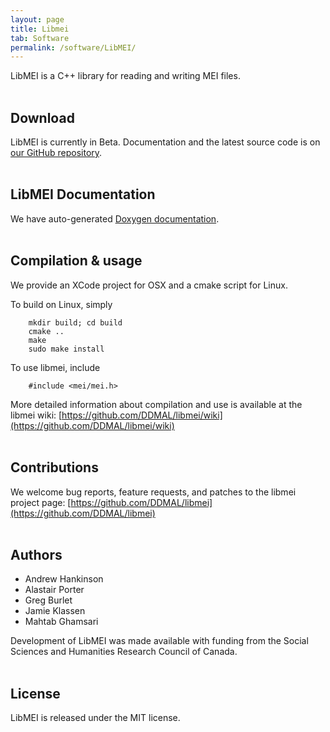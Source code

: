 ```yaml
---
layout: page
title: Libmei
tab: Software
permalink: /software/LibMEI/
---
```



LibMEI is a C++ library for reading and writing MEI files.  
<br>  

## Download

LibMEI is currently in Beta. Documentation and the latest source code is on [our GitHub repository](https://github.com/DDMAL/libmei).  
<br>  

## LibMEI Documentation

We have auto-generated [Doxygen documentation](https://github.com/DDMAL/libmei/blob/master/doc/libmei.doxygen).  
<br>  

## Compilation & usage

We provide an XCode project for OSX and a cmake script for Linux.  

To build on Linux, simply  

```
    mkdir build; cd build
    cmake ..
    make
    sudo make install
```

To use libmei, include

```
    #include <mei/mei.h>
```

More detailed information about compilation and use is available at the libmei wiki: [https://github.com/DDMAL/libmei/wiki](https://github.com/DDMAL/libmei/wiki)  
<br>

## Contributions

We welcome bug reports, feature requests, and patches to the libmei project page: [https://github.com/DDMAL/libmei](https://github.com/DDMAL/libmei)  
<br>

## Authors

* Andrew Hankinson
* Alastair Porter
* Greg Burlet
* Jamie Klassen
* Mahtab Ghamsari

Development of LibMEI was made available with funding from the Social Sciences and Humanities Research Council of Canada.  
<br>

## License

LibMEI is released under the MIT license.
